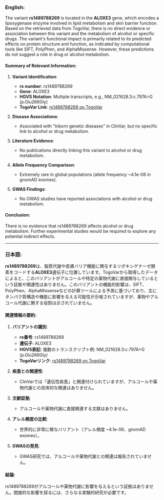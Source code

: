 ### English:
The variant **rs1489788269** is located in the **ALOXE3** gene, which encodes a lipoxygenase enzyme involved in lipid metabolism and skin barrier function. Based on the retrieved data from TogoVar, there is no direct evidence or association between this variant and the metabolism of alcohol or specific drugs. The variant's functional impact is primarily related to its predicted effects on protein structure and function, as indicated by computational tools like SIFT, PolyPhen, and AlphaMissense. However, these predictions do not suggest a role in drug or alcohol metabolism.

#### Summary of Relevant Information:
1. **Variant Identification**:
   - **rs number**: rs1489788269
   - **Gene**: ALOXE3
   - **HGVS Notation**: Multiple transcripts, e.g., NM_021628.3:c.797A>G (p.Glu266Gly)
   - **TogoVar Link**: [rs1489788269 on TogoVar](https://togovar.org/variant/17-8111519-T-C)

2. **Disease Associations**:
   - Associated with "Inborn genetic diseases" in ClinVar, but no specific link to alcohol or drug metabolism.

3. **Literature Evidence**:
   - No publications directly linking this variant to alcohol or drug metabolism.

4. **Allele Frequency Comparison**:
   - Extremely rare in global populations (allele frequency ~4.1e-06 in gnomAD exomes).

5. **GWAS Findings**:
   - No GWAS studies have reported associations with alcohol or drug metabolism.

#### Conclusion:
There is no evidence that rs1489788269 affects alcohol or drug metabolism. Further experimental studies would be required to explore any potential indirect effects.

---

### 日本語:
**rs1489788269**は、脂質代謝や皮膚バリア機能に関与するリポキシゲナーゼ酵素をコードする**ALOXE3**遺伝子に位置しています。TogoVarから取得したデータによると、このバリアントがアルコールや特定の薬物代謝に直接関与しているという証拠や関連性はありません。このバリアントの機能的影響は、SIFT、PolyPhen、AlphaMissenseなどの計算ツールによる予測に基づいており、主にタンパク質構造や機能に影響を与える可能性が示唆されていますが、薬物やアルコール代謝に関する役割は示されていません。

#### 関連情報の要約:
1. **バリアントの識別**:
   - **rs番号**: rs1489788269
   - **遺伝子**: ALOXE3
   - **HGVS表記**: 複数のトランスクリプト例: NM_021628.3:c.797A>G (p.Glu266Gly)
   - **TogoVarリンク**: [rs1489788269 on TogoVar](https://togovar.org/variant/17-8111519-T-C)

2. **疾患との関連性**:
   - ClinVarでは「遺伝性疾患」と関連付けられていますが、アルコールや薬物代謝との具体的な関連はありません。

3. **文献証拠**:
   - アルコールや薬物代謝に直接関連する文献はありません。

4. **アレル頻度の比較**:
   - 世界的に非常に稀なバリアント（アレル頻度 ~4.1e-06、gnomAD exomes）。

5. **GWASの発見**:
   - GWAS研究では、アルコールや薬物代謝との関連は報告されていません。

#### 結論:
rs1489788269がアルコールや薬物代謝に影響を与えるという証拠はありません。間接的な影響を探るには、さらなる実験的研究が必要です。